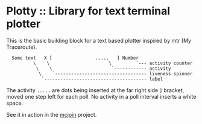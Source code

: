 Plotty :: Library for text terminal plotter
===========================================

This is the basic building block for a text based plotter inspired by
mtr (My Traceroute).

      Some text   X [                .....   ] Number
              \    \                      \         `--- activity counter
               \    \                      `------------ activity
                \    `---------------------------------- liveness spinner
                 `-------------------------------------- label

The activity `.....` are dots being inserted at the far right side `]`
bracket, moved one step left for each poll.  No activity in a poll
interval inserts a white space.

See it in action in the [mcjoin](https://github.com/troglobit/mcjoin)
project.
